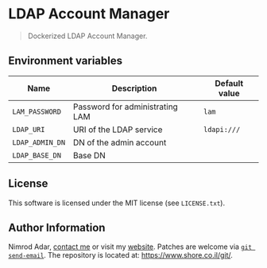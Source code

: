 # LDAP Account Manager

> Dockerized LDAP Account Manager.

## Environment variables

Name | Description | Default value
--- | --- | ---
`LAM_PASSWORD` | Password for administrating LAM | `lam`
`LDAP_URI` | URI of the LDAP service | `ldapi:///`
`LDAP_ADMIN_DN` | DN of the admin account
`LDAP_BASE_DN` | Base DN

## License

This software is licensed under the MIT license (see `LICENSE.txt`).

## Author Information

Nimrod Adar, [contact me](mailto:nimrod@shore.co.il) or visit my [website](
https://www.shore.co.il/). Patches are welcome via [`git send-email`](
http://git-scm.com/book/en/v2/Git-Commands-Email). The repository is located
at: <https://www.shore.co.il/git/>.
